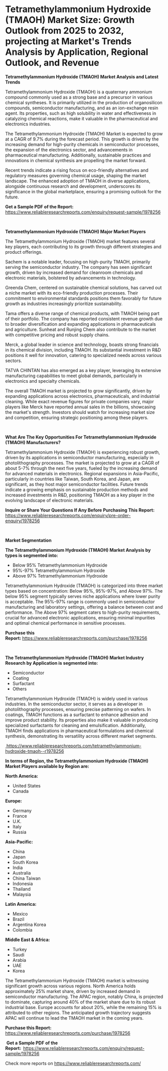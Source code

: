 <p><h1>Tetramethylammonium Hydroxide (TMAOH) Market Size: Growth Outlook from 2025 to 2032, projecting at Market's Trends Analysis by Application, Regional Outlook, and Revenue</h1></p><p><strong>Tetramethylammonium Hydroxide (TMAOH) Market Analysis and Latest Trends</strong></p>
<p><p>Tetramethylammonium Hydroxide (TMAOH) is a quaternary ammonium compound commonly used as a strong base and a precursor in various chemical syntheses. It is primarily utilized in the production of organosilicon compounds, semiconductor manufacturing, and as an ion-exchange resin agent. Its properties, such as high solubility in water and effectiveness in catalyzing chemical reactions, make it valuable in the pharmaceutical and electronics industries.</p><p>The Tetramethylammonium Hydroxide (TMAOH) Market is expected to grow at a CAGR of 9.7% during the forecast period. This growth is driven by the increasing demand for high-purity chemicals in semiconductor processes, the expansion of the electronics sector, and advancements in pharmaceutical manufacturing. Additionally, sustainable practices and innovations in chemical synthesis are propelling the market forward. </p><p>Recent trends indicate a rising focus on eco-friendly alternatives and regulatory measures governing chemical usage, shaping the market landscape. The enhanced adoption of TMAOH in diverse applications, alongside continuous research and development, underscores its significance in the global marketplace, ensuring a promising outlook for the future.</p></p>
<p><strong>Get a Sample PDF of the Report:&nbsp;</strong> <a href="https://www.reliableresearchreports.com/enquiry/request-sample/1978256?utm_campaign=2179&utm_medium=2&utm_source=Github&utm_content=ia&utm_term=04022025&utm_id=tetramethylammonium-hydroxide-tmaoh">https://www.reliableresearchreports.com/enquiry/request-sample/1978256</a></p>
<p>&nbsp;</p>
<p><strong>Tetramethylammonium Hydroxide (TMAOH) Major Market Players</strong></p>
<p><p>The Tetramethylammonium Hydroxide (TMAOH) market features several key players, each contributing to its growth through different strategies and product offerings. </p><p>Sachem is a notable leader, focusing on high-purity TMAOH, primarily serving the semiconductor industry. The company has seen significant growth, driven by increased demand for cleanroom chemicals and electronic materials, bolstered by advancements in technology.</p><p>Greenda Chem, centered on sustainable chemical solutions, has carved out a niche market with its eco-friendly production processes. Their commitment to environmental standards positions them favorably for future growth as industries increasingly prioritize sustainability.</p><p>Tama offers a diverse range of chemical products, with TMAOH being part of their portfolio. The company has reported consistent revenue growth due to broader diversification and expanding applications in pharmaceuticals and agriculture. Sunheat and Runjing Chem also contribute to the market with competitive pricing and robust supply chains.</p><p>Merck, a global leader in science and technology, boasts strong financials in its chemical division, including TMAOH. Its substantial investment in R&D positions it well for innovation, catering to specialized needs across various sectors.</p><p>TATVA CHINTAN has also emerged as a key player, leveraging its extensive manufacturing capabilities to meet global demands, particularly in electronics and specialty chemicals. </p><p>The overall TMAOH market is projected to grow significantly, driven by expanding applications across electronics, pharmaceuticals, and industrial cleaning. While exact revenue figures for private companies vary, major players like Merck have reported annual sales in the billions, showcasing the market's strength. Investors should watch for increasing market size and competition, ensuring strategic positioning among these players.</p></p>
<p>&nbsp;</p>
<p><strong>What Are The Key Opportunities For Tetramethylammonium Hydroxide (TMAOH) Manufacturers?</strong></p>
<p><p>Tetramethylammonium Hydroxide (TMAOH) is experiencing robust growth, driven by its applications in semiconductor manufacturing, especially in photolithography processes. The market is projected to grow at a CAGR of about 5-7% through the next five years, fueled by the increasing demand for advanced materials in electronics. Regional expansions in Asia-Pacific, particularly in countries like Taiwan, South Korea, and Japan, are significant, as they host major semiconductor facilities. Future trends indicate a growing emphasis on sustainable production methods and increased investments in R&D, positioning TMAOH as a key player in the evolving landscape of electronic materials.</p></p>
<p><strong>Inquire or Share Your Questions If Any Before Purchasing This Report:</strong> <a href="https://www.reliableresearchreports.com/enquiry/pre-order-enquiry/1978256?utm_campaign=2179&utm_medium=2&utm_source=Github&utm_content=ia&utm_term=04022025&utm_id=tetramethylammonium-hydroxide-tmaoh">https://www.reliableresearchreports.com/enquiry/pre-order-enquiry/1978256</a></p>
<p>&nbsp;</p>
<p><strong>Market Segmentation</strong></p>
<p><strong>The Tetramethylammonium Hydroxide (TMAOH) Market Analysis by types is segmented into:</strong></p>
<p><ul><li>Below 95% Tetramethylammonium Hydroxide</li><li>95%-97% Tetramethylammonium Hydroxide</li><li>Above 97% Tetramethylammonium Hydroxide</li></ul></p>
<p><p>Tetramethylammonium Hydroxide (TMAOH) is categorized into three market types based on concentration: Below 95%, 95%-97%, and Above 97%. The below 95% segment typically serves niche applications where lower purity is acceptable. The 95%-97% range is commonly used in semiconductor manufacturing and laboratory settings, offering a balance between cost and performance. The Above 97% segment caters to high-purity requirements, crucial for advanced electronic applications, ensuring minimal impurities and optimal chemical performance in sensitive processes.</p></p>
<p><strong>Purchase this Report:&nbsp;</strong><a href="https://www.reliableresearchreports.com/purchase/1978256?utm_campaign=2179&utm_medium=2&utm_source=Github&utm_content=ia&utm_term=04022025&utm_id=tetramethylammonium-hydroxide-tmaoh">https://www.reliableresearchreports.com/purchase/1978256</a></p>
<p>&nbsp;</p>
<p><strong>The Tetramethylammonium Hydroxide (TMAOH) Market Industry Research by Application is segmented into:</strong></p>
<p><ul><li>Semiconductor</li><li>Coating</li><li>Surfactant</li><li>Others</li></ul></p>
<p><p>Tetramethylammonium Hydroxide (TMAOH) is widely used in various industries. In the semiconductor sector, it serves as a developer in photolithography processes, ensuring precise patterning on wafers. In coatings, TMAOH functions as a surfactant to enhance adhesion and improve product stability. Its properties also make it valuable in producing specialized surfactants for cleaning and emulsification. Additionally, TMAOH finds applications in pharmaceutical formulations and chemical synthesis, demonstrating its versatility across different market segments.</p></p>
<p><a href="https://www.reliableresearchreports.com/tetramethylammonium-hydroxide-tmaoh--r1978256?utm_campaign=2179&utm_medium=2&utm_source=Github&utm_content=ia&utm_term=04022025&utm_id=tetramethylammonium-hydroxide-tmaoh">&nbsp;https://www.reliableresearchreports.com/tetramethylammonium-hydroxide-tmaoh--r1978256</a></p>
<p><strong>In terms of Region, the Tetramethylammonium Hydroxide (TMAOH) Market Players available by Region are:</strong></p>
<p>
    <p> <strong> North America: </strong>
        <ul>
            <li>United States</li>
            <li>Canada</li>
        </ul>
        </p> 
    <p> <strong> Europe: </strong>
        <ul>
            <li>Germany</li>
            <li>France</li>
            <li>U.K.</li>
            <li>Italy</li>
            <li>Russia</li>
        </ul>
        </p> 
    <p> <strong> Asia-Pacific: </strong>
        <ul>
            <li>China</li>
            <li>Japan</li>
            <li>South Korea</li>
            <li>India</li>
            <li>Australia</li>
            <li>China Taiwan</li>
            <li>Indonesia</li>
            <li>Thailand</li>
            <li>Malaysia</li>
        </ul>
        </p> 
    <p> <strong> Latin America: </strong>
        <ul>
            <li>Mexico</li>
            <li>Brazil</li>
            <li>Argentina Korea</li>
            <li>Colombia</li>
        </ul>
        </p> 
    <p> <strong> Middle East & Africa: </strong>
        <ul>
            <li>Turkey</li>
            <li>Saudi</li>
            <li>Arabia</li>
            <li>UAE</li>
            <li>Korea</li>
        </ul>
    </p>
    </p>
<p><p>The Tetramethylammonium Hydroxide (TMAOH) market is witnessing significant growth across various regions. North America holds approximately 25% market share, driven by increased demand in semiconductor manufacturing. The APAC region, notably China, is projected to dominate, capturing around 40% of the market share due to its robust industrial base. Europe accounts for about 20%, while the remaining 15% is attributed to other regions. The anticipated growth trajectory suggests APAC will continue to lead the TMAOH market in the coming years.</p></p>
<p><strong>Purchase this Report: </strong><a href="https://www.reliableresearchreports.com/purchase/1978256?utm_campaign=2179&utm_medium=2&utm_source=Github&utm_content=ia&utm_term=04022025&utm_id=tetramethylammonium-hydroxide-tmaoh">https://www.reliableresearchreports.com/purchase/1978256</a></p>
<p>&nbsp;<strong>Get a Sample PDF of the Report:&nbsp;&nbsp;</strong><a href="https://www.reliableresearchreports.com/enquiry/request-sample/1978256?utm_campaign=2179&utm_medium=2&utm_source=Github&utm_content=ia&utm_term=04022025&utm_id=tetramethylammonium-hydroxide-tmaoh">https://www.reliableresearchreports.com/enquiry/request-sample/1978256</a></p>
<p><strong></strong></p>
<p>Check more reports on <a href="https://www.reliableresearchreports.com/?utm_campaign=2179&utm_medium=2&utm_source=Github&utm_content=ia&utm_term=04022025&utm_id=tetramethylammonium-hydroxide-tmaoh">https://www.reliableresearchreports.com/</a></p>